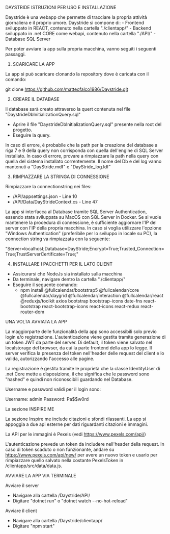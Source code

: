 DAYSTRIDE ISTRUZIONI PER USO E INSTALLAZIONE

Daystride è una webapp che permette di tracciare la propria attività giornaliera e il proprio umore.
Daystride si compone di:
    - Frontend sviluppato in REACT, contenuto nella cartella "./clientapp/"
    - Backend sviluppato in .net CORE come webapi, contenuto nella cartella "./API/"
    - Database SQL Server

Per poter avviare la app sulla propria macchina, vanno seguiti i seguenti passaggi.

1. SCARICARE LA APP

La app si può scaricare clonando la repository dove è caricata con il comando:

git clone https://github.com/matteofalco1986/Daystride.git

2. CREARE IL DATABASE

Il database sarà creato attraverso la quert contenuta nel file "DaystrideDbInitializationQuery.sql"

-   Aprire il file "DaystrideDbInitializationQuery.sql" presente nella root del progetto.
-   Eseguire la query.

In caso di errore, è probabile che la path per la creazione del database a riga 7 e 9 della query non corrisponda con quella dell'engine di SQL Server installato. In caso di errore, provare a rimpiazzare la path nella query con quella del sistema installato correntemente. Il nome del Db e del log vanno mantenuti a "DayStride.mdf" e "DayStride_log.ldf"

3. RIMPIAZZARE LA STRINGA DI CONNESSIONE

Rimpiazzare la connectionstring nei files:

-   /API/appsettings.json - Line 10
-   /API/Data/DayStrideContext.cs - Line 47

La app si interfacca al Database tramite SQL Server Authentication, essendo stata sviluppata su MacOS con SQL Server in Docker. Se si vuole mantenere la procedura di connessione, è sufficiente aggiornare l'IP del server con l'IP della propria macchina.
In caso si voglia utilizzare l'opzione "Windows Authentication" (preferibile per lo sviluppo in locale su PC), la connection string va rimpiazzata con la seguente:

"Server=localhost;Database=DayStride;Encrypt=True;Trusted_Connection=True;TrustServerCertificate=True;"

4. INSTALLARE I PACCHETTI PER IL LATO CLIENT

-   Assicurarsi che NodeJs sia installato sulla macchina
-   Da terminale, navigare dentro la cartella "./clientapp/"
-   Eseguire il seguente comando:
    -   npm install @fullcalendar/bootstrap5 @fullcalendar/core @fullcalendar/daygrid @fullcalendar/interaction @fullcalendar/react @reduxjs/toolkit axios bootstrap bootstrap-icons date-fns react-bootstrap react-bootstrap-icons react-icons react-redux react-router-dom





UNA VOLTA AVVIATA LA APP

La maggiorparte delle funzionalità della app sono accessibili solo previo login e/o registrazione. L'autenticazione viene gestita tramite generazione di un token JWT da parte del server. Di default, il token viene salvato nel localstorage del browser, da cui la parte frontend della app lo legge. Il server verifica la presenza del token nell'header delle request del client e lo valida, autorizzando l'accesso alle pagine.

La registrazione è gestita tramite le proprietà che la classe IdentityUser di .net Core mette a disposizione, il che significa che le password sono "hashed" e quindi non riconoscibili guardando nel Database.

Username e password validi per il login sono:

Username: admin
Password: Pa$$w0rd


La sezione INSPIRE ME

La sezione Inspire me include citazioni e sfondi rilassanti. La app si appoggia a due api esterne per dati riguardanti citazioni e immagini.

La API per le immagini è Pexels (vedi https://www.pexels.com/api/)

L'autenticazione prevede un token da includere nell'header della request. In caso di token scaduto o non funzionante, andare su https://www.pexels.com/api/new/ per avere un nuovo token e usarlo per rimpiazzare quello salvato nella costante PexelsToken in /clientapp/src/data/data.js.


AVVIARE LA APP VIA TERMINALE

Avviare il server

-   Navigare alla cartella /Daystride/API/
-   Digitare "dotnet run" o "dotnet watch --no-hot-reload"

Avviare il client

-   Navigare alla cartella /Daystride/clientapp/
-   Digitare "npm start"

